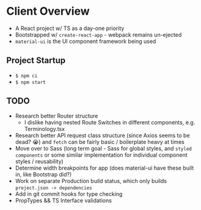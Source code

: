 # Client Overview

* A React project w/ TS as a day-one priority
* Bootstrapped w/ `create-react-app` - webpack remains un-ejected
* `material-ui` is the UI component framework being used

## Project Startup

* `$ npm ci`
* `$ npm start`

## TODO

* Research better Router structure
  * I dislike having nested Route Switches in different components, e.g. Terminology.tsx
* Research better API request class structure (since Axios seems to be dead? 😭) and `fetch` can be fairly basic / boilerplate heavy at times
* Move over to Sass (long term goal - Sass for global styles, and `styled components` or some similar implementation for individual component styles / reusability)
* Determine width breakpoints for app (does material-ui have these built in, like Bootstrap did?)
* Work on separate Production build status, which only builds `project.json -> dependencies`
* Add in git commit hooks for type checking
* PropTypes && TS Interface validations
